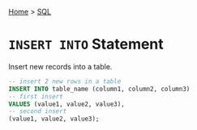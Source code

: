 [Home](../../README.md) > [SQL](./README.md)

# `INSERT INTO` Statement

Insert new records into a table.

```sql
-- insert 2 new rows in a table
INSERT INTO table_name (column1, column2, column3)
-- first insert
VALUES (value1, value2, value3),
-- second insert
(value1, value2, value3);
```
